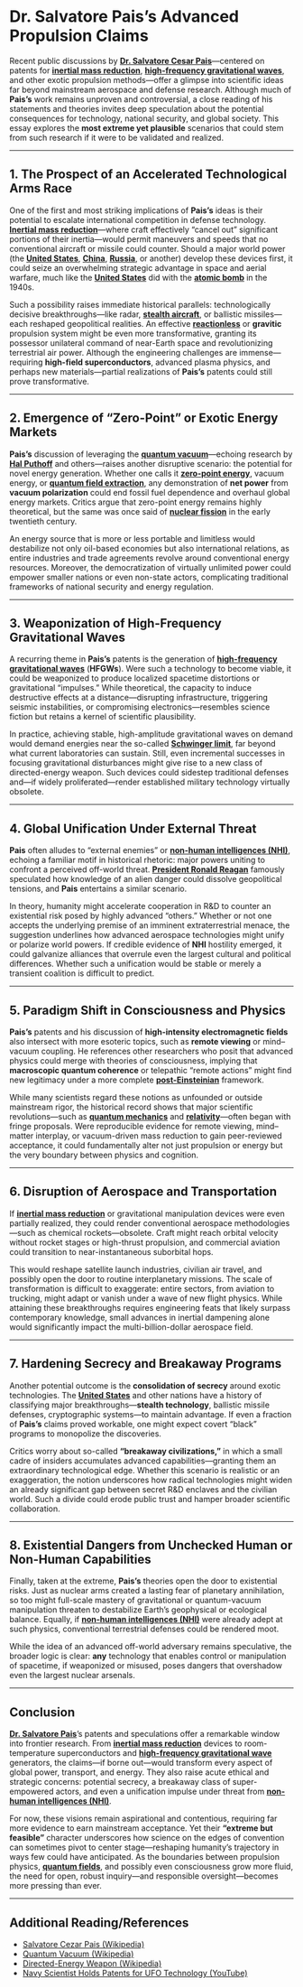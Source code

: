 # Dr. Salvatore Pais’s Advanced Propulsion Claims

Recent public discussions by [**Dr. Salvatore Cesar Pais**](broken-reference)—centered on patents for [**inertial mass reduction**](inertial_mass_reduction.md), [**high-frequency gravitational waves**](solid_state_battery.md), and other exotic propulsion methods—offer a glimpse into scientific ideas far beyond mainstream aerospace and defense research. Although much of **Pais’s** work remains unproven and controversial, a close reading of his statements and theories invites deep speculation about the potential consequences for technology, national security, and global society. This essay explores the **most extreme yet plausible** scenarios that could stem from such research if it were to be validated and realized.

***

## 1. The Prospect of an Accelerated Technological Arms Race

One of the first and most striking implications of **Pais’s** ideas is their potential to escalate international competition in defense technology. [**Inertial mass reduction**](inertial_mass_reduction.md)—where craft effectively “cancel out” significant portions of their inertia—would permit maneuvers and speeds that no conventional aircraft or missile could counter. Should a major world power (the [**United States**](broken-reference), [**China**](full_retirement_age.md), [**Russia**](../RUSSIA.md), or another) develop these devices first, it could seize an overwhelming strategic advantage in space and aerial warfare, much like the [**United States**](broken-reference) did with the [**atomic bomb**](https://en.wikipedia.org/wiki/Atomic_bomb) in the 1940s.

Such a possibility raises immediate historical parallels: technologically decisive breakthroughs—like radar, [**stealth aircraft**](https://en.wikipedia.org/wiki/Stealth_aircraft), or ballistic missiles—each reshaped geopolitical realities. An effective [**reactionless**](broken-reference) or **gravitic** propulsion system might be even more transformative, granting its possessor unilateral command of near-Earth space and revolutionizing terrestrial air power. Although the engineering challenges are immense—requiring **high-field superconductors**, advanced plasma physics, and perhaps new materials—partial realizations of **Pais’s** patents could still prove transformative.

***

## 2. Emergence of “Zero-Point” or Exotic Energy Markets

**Pais’s** discussion of leveraging the [**quantum vacuum**](../../../TECH_DOCS/VISUAL/VR_GAME_ENVIRONMENTS.MD)—echoing research by [**Hal Puthoff**](silos.md) and others—raises another disruptive scenario: the potential for novel energy generation. Whether one calls it [**zero-point energy**](broken-reference), vacuum energy, or [**quantum field extraction**](../../../TECH_DOCS/VISUAL/VIDEOS.MD), any demonstration of **net power** from **vacuum polarization** could end fossil fuel dependence and overhaul global energy markets. Critics argue that zero-point energy remains highly theoretical, but the same was once said of [**nuclear fission**](https://en.wikipedia.org/wiki/Nuclear_fission) in the early twentieth century.

An energy source that is more or less portable and limitless would destabilize not only oil-based economies but also international relations, as entire industries and trade agreements revolve around conventional energy resources. Moreover, the democratization of virtually unlimited power could empower smaller nations or even non-state actors, complicating traditional frameworks of national security and energy regulation.

***

## 3. Weaponization of High-Frequency Gravitational Waves

A recurring theme in **Pais’s** patents is the generation of [**high-frequency gravitational waves**](solid_state_battery.md) (**HFGWs**). Were such a technology to become viable, it could be weaponized to produce localized spacetime distortions or gravitational “impulses.” While theoretical, the capacity to induce destructive effects at a distance—disrupting infrastructure, triggering seismic instabilities, or compromising electronics—resembles science fiction but retains a kernel of scientific plausibility.

In practice, achieving stable, high-amplitude gravitational waves on demand would demand energies near the so-called [**Schwinger limit**](schwinger_limit.md), far beyond what current laboratories can sustain. Still, even incremental successes in focusing gravitational disturbances might give rise to a new class of directed-energy weapon. Such devices could sidestep traditional defenses and—if widely proliferated—render established military technology virtually obsolete.

***

## 4. Global Unification Under External Threat

**Pais** often alludes to “external enemies” or [**non-human intelligences (NHI)**](../security/disinformation.md), echoing a familiar motif in historical rhetoric: major powers uniting to confront a perceived off-world threat. [**President Ronald Reagan**](https://en.wikipedia.org/wiki/Ronald_Reagan) famously speculated how knowledge of an alien danger could dissolve geopolitical tensions, and **Pais** entertains a similar scenario.

In theory, humanity might accelerate cooperation in R\&D to counter an existential risk posed by highly advanced “others.” Whether or not one accepts the underlying premise of an imminent extraterrestrial menace, the suggestion underlines how advanced aerospace technologies might unify or polarize world powers. If credible evidence of **NHI** hostility emerged, it could galvanize alliances that overrule even the largest cultural and political differences. Whether such a unification would be stable or merely a transient coalition is difficult to predict.

***

## 5. Paradigm Shift in Consciousness and Physics

**Pais’s** patents and his discussion of **high-intensity electromagnetic fields** also intersect with more esoteric topics, such as **remote viewing** or mind–vacuum coupling. He references other researchers who posit that advanced physics could merge with theories of consciousness, implying that **macroscopic quantum coherence** or telepathic “remote actions” might find new legitimacy under a more complete [**post-Einsteinian**](../POST_EINSTEINIAN.md) framework.

While many scientists regard these notions as unfounded or outside mainstream rigor, the historical record shows that major scientific revolutions—such as [**quantum mechanics**](https://en.wikipedia.org/wiki/Quantum_mechanics) and [**relativity**](https://en.wikipedia.org/wiki/Theory_of_relativity)—often began with fringe proposals. Were reproducible evidence for remote viewing, mind–matter interplay, or vacuum-driven mass reduction to gain peer-reviewed acceptance, it could fundamentally alter not just propulsion or energy but the very boundary between physics and cognition.

***

## 6. Disruption of Aerospace and Transportation

If [**inertial mass reduction**](inertial_mass_reduction.md) or gravitational manipulation devices were even partially realized, they could render conventional aerospace methodologies—such as chemical rockets—obsolete. Craft might reach orbital velocity without rocket stages or high-thrust propulsion, and commercial aviation could transition to near-instantaneous suborbital hops.

This would reshape satellite launch industries, civilian air travel, and possibly open the door to routine interplanetary missions. The scale of transformation is difficult to exaggerate: entire sectors, from aviation to trucking, might adapt or vanish under a wave of new flight physics. While attaining these breakthroughs requires engineering feats that likely surpass contemporary knowledge, small advances in inertial dampening alone would significantly impact the multi-billion-dollar aerospace field.

***

## 7. Hardening Secrecy and Breakaway Programs

Another potential outcome is the **consolidation of secrecy** around exotic technologies. The [**United States**](broken-reference) and other nations have a history of classifying major breakthroughs—**stealth technology**, ballistic missile defenses, cryptographic systems—to maintain advantage. If even a fraction of **Pais’s** claims proved workable, one might expect covert “black” programs to monopolize the discoveries.

Critics worry about so-called **“breakaway civilizations,”** in which a small cadre of insiders accumulates advanced capabilities—granting them an extraordinary technological edge. Whether this scenario is realistic or an exaggeration, the notion underscores how radical technologies might widen an already significant gap between secret R\&D enclaves and the civilian world. Such a divide could erode public trust and hamper broader scientific collaboration.

***

## 8. Existential Dangers from Unchecked Human or Non-Human Capabilities

Finally, taken at the extreme, **Pais’s** theories open the door to existential risks. Just as nuclear arms created a lasting fear of planetary annihilation, so too might full-scale mastery of gravitational or quantum-vacuum manipulation threaten to destabilize Earth’s geophysical or ecological balance. Equally, if [**non-human intelligences (NHI)**](../security/disinformation.md) were already adept at such physics, conventional terrestrial defenses could be rendered moot.

While the idea of an advanced off-world adversary remains speculative, the broader logic is clear: **any** technology that enables control or manipulation of spacetime, if weaponized or misused, poses dangers that overshadow even the largest nuclear arsenals.

***

## Conclusion

[**Dr. Salvatore Pais**](broken-reference)’s patents and speculations offer a remarkable window into frontier research. From [**inertial mass reduction**](inertial_mass_reduction.md) devices to room-temperature superconductors and [**high-frequency gravitational wave**](solid_state_battery.md) generators, the claims—if borne out—would transform every aspect of global power, transport, and energy. They also raise acute ethical and strategic concerns: potential secrecy, a breakaway class of super-empowered actors, and even a unification impulse under threat from [**non-human intelligences (NHI)**](../security/disinformation.md).

For now, these visions remain aspirational and contentious, requiring far more evidence to earn mainstream acceptance. Yet their **“extreme but feasible”** character underscores how science on the edges of convention can sometimes pivot to center stage—reshaping humanity’s trajectory in ways few could have anticipated. As the boundaries between propulsion physics, [**quantum fields**](../../../TECH_DOCS/VISUAL/VIDEOS.MD), and possibly even consciousness grow more fluid, the need for open, robust inquiry—and responsible oversight—becomes more pressing than ever.

***

## Additional Reading/References

* [Salvatore Cezar Pais (Wikipedia)](https://en.wikipedia.org/wiki/Salvatore_Cezar_Pais)
* [Quantum Vacuum (Wikipedia)](https://en.wikipedia.org/wiki/Quantum_vacuum_state)
* [Directed-Energy Weapon (Wikipedia)](https://en.wikipedia.org/wiki/Directed-energy_weapon)
* [Navy Scientist Holds Patents for UFO Technology (YouTube)](https://youtu.be/8TYMQOUDQBo)

